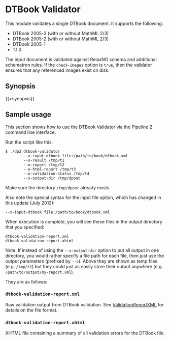 <link rev="dp2:doc" href="src/main/resources/xml/dtbook-validator.xpl"/>
<link rel="rdf:type" href="http://www.daisy.org/ns/pipeline/userdoc"/>
<meta property="dc:title" content="DTBook Validator"/>

<!--
summary: DTBook validator module summary
-->

# DTBook Validator

This module validates a single DTBook document. It supports the following:

- DTBook 2005-3 (with or without MathML 2/3)
- DTBook 2005-2 (with or without MathML 2/3)
- DTBook 2005-1
- 1.1.0

The input document is validated against RelaxNG schema and additional schematron rules. If the `check-images` option is `true`, then the validator ensures that any referenced images exist on disk.

## Synopsis

{{>synopsis}}

## Sample usage

This section shows how to use the DTBook Validator via the Pipeline 2 command line interface.

Run the script like this:

    $ ./dp2 dtbook-validator
            --x-input-dtbook file:/path/to/book/dtbook.xml
            --o-result /tmp/t1
            --o-report /tmp/t2
            --o-html-report /tmp/t3
            --o-validation-status /tmp/t4
            --x-output-dir /tmp/dpout 

Make sure the directory `/tmp/dpout` already exists.

Also note the special syntax for the input file option, which has changed in this update (July 2013): 

    --x-input-dtbook file:/path/to/book/dtbook.xml

When execution is complete, you will see these files in the output directory that you specified:

    dtbook-validation-report.xml
    dtbook-validation-report.xhtml

Note: If instead of using the `--x-output-dir` option to put all output in one directory, you would rather specify a file path for each file, then just use the output parameters (prefixed by `--o`). Above they are shown as temp files (e.g. `/tmp/t1`) but they could just as easily store their output anywhere (e.g. `/path/to/output/my-report.xml`).

They are as follows:

### `dtbook-validation-report.xml`

Raw validation output from DTBook validation. See [ValidationReportXML](http://daisy.github.io/pipeline/wiki/ValidationReportXML) for details on the file format.

### `dtbook-validation-report.xhtml`

XHTML file containing a summary of all validation errors for the DTBook file. 
